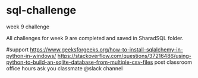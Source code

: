 # sql-challenge
week 9 challenge

All challenges for week 9 are completed and saved in SharadSQL folder.

#support
https://www.geeksforgeeks.org/how-to-install-sqlalchemy-in-python-in-windows/
https://stackoverflow.com/questions/37216486/using-python-to-build-an-sqlite-database-from-multiple-csv-files
post classroom office hours
ask you classmate @slack channel

